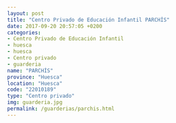 ```yaml
---
layout: post
title: "Centro Privado de Educación Infantil PARCHÍS"
date: 2017-09-20 20:57:05 +0200
categories:
- Centro Privado de Educación Infantil
- huesca
- huesca
- Centro privado
- guarderia
name: "PARCHÍS"
province: "Huesca"
location: "Huesca"
code: "22010189"
type: "Centro privado"
img: guarderia.jpg
permalink: /guarderias/parchis.html
---
```

